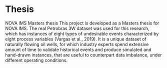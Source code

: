 # Thesis
NOVA IMS Masters thesis
This project is developed as a Masters thesis for NOVA IMS. The real Petrobras 3W dataset was used for this research, which has instances of eight types of undesirable events characterized by eight process variables (Vargas et al., 2019). It is a unique dataset of naturally flowing oil wells, for which industry experts spend extensive amount of time to validate historical events and produce simulated and hand-drawn instances, that are useful to counterpart data imbalance, under different operating conditions.
